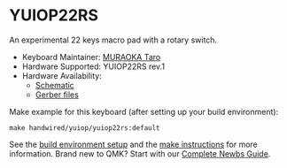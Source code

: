 # YUIOP22RS

An experimental 22 keys macro pad with a rotary switch.

* Keyboard Maintainer: [MURAOKA Taro](https://github.com/koron)
* Hardware Supported: YUIOP22RS rev.1
* Hardware Availability:
    * [Schematic](https://github.com/koron/yuiop/tree/master/yuiop22rs)
    * [Gerber files](https://github.com/koron/yuiop/tree/master/gerber/yuiop22rs-r1-jlcpcb-r1)

Make example for this keyboard (after setting up your build environment):

    make handwired/yuiop/yuiop22rs:default

See the [build environment setup](https://docs.qmk.fm/#/getting_started_build_tools) and the [make instructions](https://docs.qmk.fm/#/getting_started_make_guide) for more information. Brand new to QMK? Start with our [Complete Newbs Guide](https://docs.qmk.fm/#/newbs).
